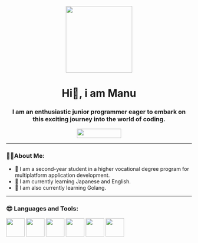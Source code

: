 <div align="center" id="header">
  <img src="https://media.giphy.com/media/wwg1suUiTbCY8H8vIA/giphy-downsized-large.gif" width="180" height="180" class="giphy-embed"/>
  <h1 align="center">Hi👋, i am Manu</h1>
  <h3 align="center">I am an enthusiastic junior programmer eager to embark on this exciting journey into the world of coding.</h3>
  <a href="https://www.linkedin.com/in/manuel-garrido-serrano-26aa2a281/"><img src="https://img.shields.io/badge/LinkedIn-0077B5?style=for-the-badge&logo=linkedin&logoColor=white" width="120" height="25"/></a>
  <hr/>
</div>
<div id="body">
  <h3><strong>👨&zwj;💻About Me:</strong></h3>
  <ul>
    <li>📝 I am a second-year student in a higher vocational degree program for multiplatform application development.</li>
    <li>💬 I am currently learning Japanese and English.</li>
    <li>🌱 I am also currently learning Golang.</li>
  </ul>
  <hr/>
</div>
<div id="body-language">
  <h3>😎 Languages and Tools:</h3>
  <img src="https://github.com/Manuel-Garrido/Manuel-Garrido/assets/123185085/d91bef72-a8d6-4046-8363-761847fbaa35" width="50" height="50"/>
  <img src="https://github.com/Manuel-Garrido/Manuel-Garrido/assets/123185085/b93ddeb5-735c-4d19-b094-bb1533ed2d8c" width="50" height="50"/>
  <img src="https://github.com/Manuel-Garrido/Manuel-Garrido/assets/123185085/b1d212f2-9788-4c20-b7ef-f6ab1a8c4e06" width="50" height="50"/>
  <img src="https://github.com/Manuel-Garrido/Manuel-Garrido/assets/123185085/2762a8a0-ebe6-4d34-a170-0c7c8c0f2448" width="50" height="50"/>
  <img src="https://github.com/Manuel-Garrido/Manuel-Garrido/assets/123185085/7c9118f2-0829-46c5-b88f-a2357f4b65f7" width="50" height="50"/>
  <img src="https://img.shields.io/badge/-Java-000?&logo=Java" width="50" height="50"/>
</div>
<!--
**Manuel-Garrido/Manuel-Garrido** is a ✨ _special_ ✨ repository because its `README.md` (this file) appears on your GitHub profile.

Here are some ideas to get you started:

- 🔭 I’m currently working on ...
- 🌱 I’m currently learning ...
- 👯 I’m looking to collaborate on ...
- 🤔 I’m looking for help with ...
- 💬 Ask me about ...
- 📫 How to reach me: ...
- 😄 Pronouns: ...
- ⚡ Fun fact: ...
-->
